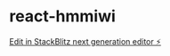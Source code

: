 # react-hmmiwi

[Edit in StackBlitz next generation editor ⚡️](https://stackblitz.com/~/github.com/mohammad-dilawar/react-hmmiwi)
